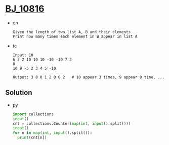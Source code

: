 # [BJ_10816](https://acmicpc.net/problem/10816)

* en

  ```en
  Given the length of two list A, B and their elements
  Print how many times each element in B appear in list A
  ```

* tc

  ```tc
  Input: 10
  6 3 2 10 10 10 -10 -10 7 3
  8
  10 9 -5 2 3 4 5 -10

  Output: 3 0 0 1 2 0 0 2   # 10 appear 3 times, 9 appear 0 time, ...
  ```

## Solution

* py

  ```py
  import collections
  input()
  cnt = collections.Counter(map(int, input().split()))
  input()
  for n in map(int, input().split()):
    print(cnt[n])
  ```
